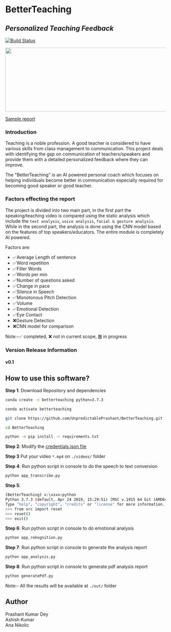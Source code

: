 # BetterTeaching
## _Personalized Teaching Feedback_

[![Build Status](https://travis-ci.org/joemccann/dillinger.svg?branch=master)](https://travis-ci.org/joemccann/dillinger)

<center><img src="./templates/audioMonoPlot.png" width="900" height="200"></center>

[Sample report](https://github.com/UnpredictablePrashant/BetterTeaching/blob/main/out/output.pdf)

### Introduction
Teaching is a noble profession. A good teacher is considered to have various skills from class management to communication. This project deals with identifying the gap on communication of teachers/speakers and provide them with a detailed personalized feedback where they can improve.

The "BetterTeaching" is an AI powered personal coach which focuses on helping individuals become better in communication especially required for becoming good speaker or good teacher.

### Factors effecting the report
The project is divided into two main part, in the first part the speaking/teaching video is compared using the static analysis which include the `text analysis`, `voice analysis`, `facial & gesture analysis`. While in the second part, the analysis is done using the CNN model based on the features of top speakers/educators. The entire module is completely AI powered.

Factors are:
- ✅Average Length of sentence
- ✅Word repetition
- ✅Filler Words
- ✅Words per min
- ✅Number of questions asked
- ✅Change in pace
- ✅Silence in Speech
- ✅Monotonous Pitch Detection
- ✅Volume
- ✅Emotional Detection
- ✅Eye Contact
- ❌Gesture Detection
- ❌CNN model for comparison

Note:-✅ completed, ❌ not in current scope, ䷢ in progress

### Version Release Information

#### v0.1

## How to use this software?

**Step 1**:
Download Repository and dependencies

```bash
conda create -n betterteaching python=3.7.3
```

```bash
conda activate betterteaching
```

```bash
git clone https://github.com/UnpredictablePrashant/BetterTeaching.git
```

```bash
cd BetterTeaching
```

```bash
python -m pip install -r requirements.txt
```

**Step 2**:
Modify the [credentials.json file](./config/credentials.json)

**Step 3**
Put your video `*.mp4` on `./videos/` folder

**Step 4**: Run python script in console to do the speech to text conversion
```bash
python app_transcribe.py
```

**Step 5**:
```bash
(BetterTeaching) x:\xxxx>python
Python 3.7.3 (default, Apr 24 2019, 15:29:51) [MSC v.1915 64 bit (AMD64)] :: Anaconda, Inc. on win32
Type "help", "copyright", "credits" or "license" for more information.
>>> from src import reset
>>> reset()
>>> exit()
```

**Step 6**: Run python script in console to do emotional analysis
```bash
python app_rekognition.py
```

**Step 7**: Run python script in console to generate the analysis report
```bash
python app_analysis.py
```

**Step 8**: Run python script in console to generate pdf analysis report
```bash
python generatePdf.py
```

Note:-
All the results will be available at `./out/` folder

## Author
Prashant Kumar Dey<br>
Ashish Kumar<br>
Ana Nikolic